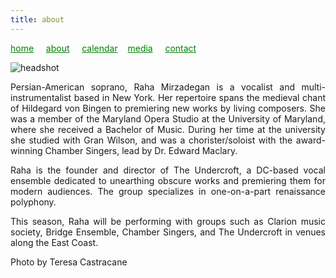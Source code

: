 ```yaml
---
title: about
---
```

<style>
a { color: green; } 
</style>
[home](/)&nbsp;&nbsp;&nbsp;&nbsp; [about](/about.html)&nbsp;&nbsp;&nbsp;&nbsp; [calendar](/calendar.html)&nbsp;&nbsp;&nbsp; [media](/media.html)&nbsp;&nbsp;&nbsp;&nbsp; [contact](/contact.html)

![headshot](https://raharules.github.io/Raha_Color_Web.jpg)


<p style="text-align:justify">
Persian-American soprano, Raha Mirzadegan is a vocalist and multi-instrumentalist based in New York. Her repertoire spans the medieval chant of Hildegard von Bingen to premiering new works by living composers. She was a member of the Maryland Opera Studio at the University of Maryland, where she received a Bachelor of Music. During her time at the university she studied with Gran Wilson, and was a chorister/soloist with the award-winning Chamber Singers, lead by Dr. Edward Maclary.
</p>
<p style="text-align:justify">
Raha is the founder and director of The Undercroft, a DC-based vocal ensemble dedicated to unearthing obscure works and premiering them for modern audiences. The group specializes in one-on-a-part renaissance polyphony.
</p>
<p style="text-align:justify">
This season, Raha will be performing with groups such as Clarion music society, Bridge Ensemble, Chamber Singers, and The Undercroft in venues along the East Coast.
</p>


Photo by Teresa Castracane
